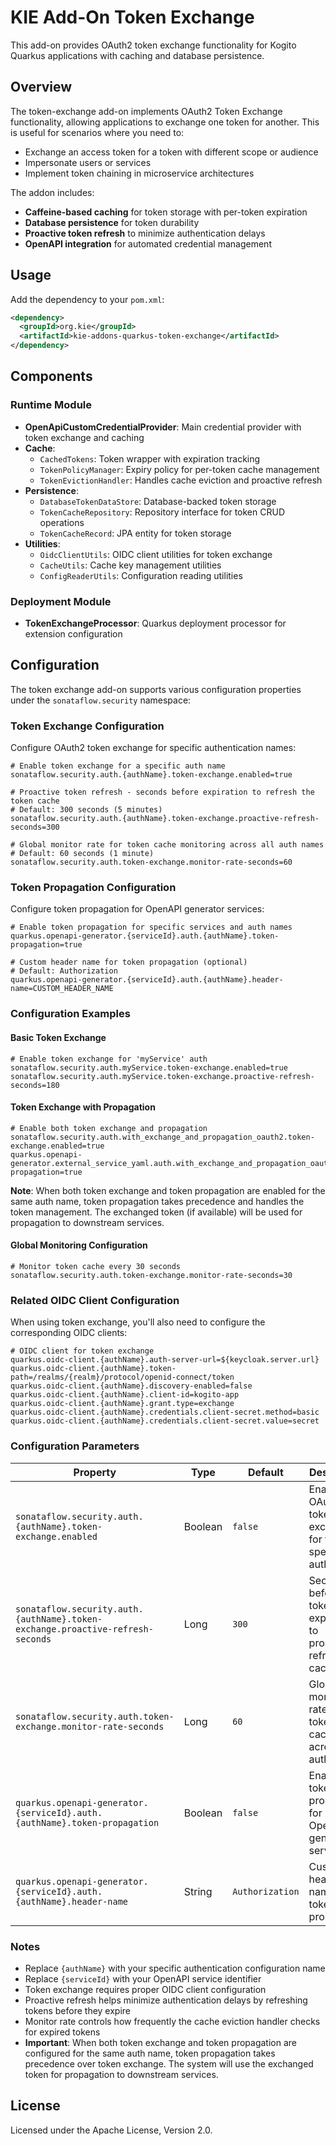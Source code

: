 <!--
  Licensed to the Apache Software Foundation (ASF) under one
  or more contributor license agreements.  See the NOTICE file
  distributed with this work for additional information
  regarding copyright ownership.  The ASF licenses this file
  to you under the Apache License, Version 2.0 (the
  "License"); you may not use this file except in compliance
  with the License.  You may obtain a copy of the License at

    http://www.apache.org/licenses/LICENSE-2.0

  Unless required by applicable law or agreed to in writing,
  software distributed under the License is distributed on an
  "AS IS" BASIS, WITHOUT WARRANTIES OR CONDITIONS OF ANY
  KIND, either express or implied.  See the License for the
  specific language governing permissions and limitations
  under the License.
  -->
# KIE Add-On Token Exchange

This add-on provides OAuth2 token exchange functionality for Kogito Quarkus applications with caching and database persistence.

## Overview

The token-exchange add-on implements OAuth2 Token Exchange functionality, allowing applications to exchange one token for another. This is useful for scenarios where you need to:

- Exchange an access token for a token with different scope or audience
- Impersonate users or services
- Implement token chaining in microservice architectures

The addon includes:
- **Caffeine-based caching** for token storage with per-token expiration
- **Database persistence** for token durability
- **Proactive token refresh** to minimize authentication delays
- **OpenAPI integration** for automated credential management

## Usage

Add the dependency to your `pom.xml`:

```xml
<dependency>
  <groupId>org.kie</groupId>
  <artifactId>kie-addons-quarkus-token-exchange</artifactId>
</dependency>
```

## Components

### Runtime Module
- **OpenApiCustomCredentialProvider**: Main credential provider with token exchange and caching
- **Cache**:
  - `CachedTokens`: Token wrapper with expiration tracking
  - `TokenPolicyManager`: Expiry policy for per-token cache management
  - `TokenEvictionHandler`: Handles cache eviction and proactive refresh
- **Persistence**:
  - `DatabaseTokenDataStore`: Database-backed token storage
  - `TokenCacheRepository`: Repository interface for token CRUD operations
  - `TokenCacheRecord`: JPA entity for token storage
- **Utilities**:
  - `OidcClientUtils`: OIDC client utilities for token exchange
  - `CacheUtils`: Cache key management utilities
  - `ConfigReaderUtils`: Configuration reading utilities


### Deployment Module
- **TokenExchangeProcessor**: Quarkus deployment processor for extension configuration

## Configuration

The token exchange add-on supports various configuration properties under the `sonataflow.security` namespace:

### Token Exchange Configuration

Configure OAuth2 token exchange for specific authentication names:

```properties
# Enable token exchange for a specific auth name
sonataflow.security.auth.{authName}.token-exchange.enabled=true

# Proactive token refresh - seconds before expiration to refresh the token cache
# Default: 300 seconds (5 minutes)
sonataflow.security.auth.{authName}.token-exchange.proactive-refresh-seconds=300

# Global monitor rate for token cache monitoring across all auth names
# Default: 60 seconds (1 minute)
sonataflow.security.auth.token-exchange.monitor-rate-seconds=60
```

### Token Propagation Configuration

Configure token propagation for OpenAPI generator services:

```properties
# Enable token propagation for specific services and auth names
quarkus.openapi-generator.{serviceId}.auth.{authName}.token-propagation=true

# Custom header name for token propagation (optional)
# Default: Authorization
quarkus.openapi-generator.{serviceId}.auth.{authName}.header-name=CUSTOM_HEADER_NAME
```

### Configuration Examples

#### Basic Token Exchange
```properties
# Enable token exchange for 'myService' auth
sonataflow.security.auth.myService.token-exchange.enabled=true
sonataflow.security.auth.myService.token-exchange.proactive-refresh-seconds=180
```

#### Token Exchange with Propagation
```properties
# Enable both token exchange and propagation
sonataflow.security.auth.with_exchange_and_propagation_oauth2.token-exchange.enabled=true
quarkus.openapi-generator.external_service_yaml.auth.with_exchange_and_propagation_oauth2.token-propagation=true
```

**Note**: When both token exchange and token propagation are enabled for the same auth name, token propagation takes precedence and handles the token management. The exchanged token (if available) will be used for propagation to downstream services.

#### Global Monitoring Configuration
```properties
# Monitor token cache every 30 seconds
sonataflow.security.auth.token-exchange.monitor-rate-seconds=30
```

### Related OIDC Client Configuration

When using token exchange, you'll also need to configure the corresponding OIDC clients:

```properties
# OIDC client for token exchange
quarkus.oidc-client.{authName}.auth-server-url=${keycloak.server.url}
quarkus.oidc-client.{authName}.token-path=/realms/{realm}/protocol/openid-connect/token
quarkus.oidc-client.{authName}.discovery-enabled=false
quarkus.oidc-client.{authName}.client-id=kogito-app
quarkus.oidc-client.{authName}.grant.type=exchange
quarkus.oidc-client.{authName}.credentials.client-secret.method=basic
quarkus.oidc-client.{authName}.credentials.client-secret.value=secret
```

### Configuration Parameters

| Property | Type | Default | Description |
|----------|------|---------|-------------|
| `sonataflow.security.auth.{authName}.token-exchange.enabled` | Boolean | `false` | Enable OAuth2 token exchange for the specified auth name |
| `sonataflow.security.auth.{authName}.token-exchange.proactive-refresh-seconds` | Long | `300` | Seconds before token expiration to proactively refresh the cache |
| `sonataflow.security.auth.token-exchange.monitor-rate-seconds` | Long | `60` | Global monitoring rate for token cache across all auth names |
| `quarkus.openapi-generator.{serviceId}.auth.{authName}.token-propagation` | Boolean | `false` | Enable token propagation for OpenAPI generated services |
| `quarkus.openapi-generator.{serviceId}.auth.{authName}.header-name` | String | `Authorization` | Custom header name for token propagation |

### Notes

- Replace `{authName}` with your specific authentication configuration name
- Replace `{serviceId}` with your OpenAPI service identifier  
- Token exchange requires proper OIDC client configuration
- Proactive refresh helps minimize authentication delays by refreshing tokens before they expire
- Monitor rate controls how frequently the cache eviction handler checks for expired tokens
- **Important**: When both token exchange and token propagation are configured for the same auth name, token propagation takes precedence over token exchange. The system will use the exchanged token for propagation to downstream services.

## License

Licensed under the Apache License, Version 2.0. 